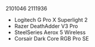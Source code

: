 2101046
2111936
- Logitech G Pro X Superlight 2
- Razer DeathAdder V3 Pro
- SteelSeries Aerox 5 Wireless
- Corsair Dark Core RGB Pro SE
